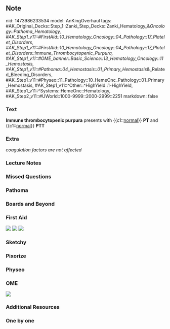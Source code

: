 ## Note
nid: 1473986233534
model: AnKingOverhaul
tags: #AK_Original_Decks::Step_1::Zanki_Step_Decks::Zanki_Hematology_&_Oncology::Pathoma_Hematology, #AK_Step1_v11::#FirstAid::10_Hematology_Oncology::04_Pathology::17_Platelet_Disorders, #AK_Step1_v11::#FirstAid::10_Hematology_Oncology::04_Pathology::17_Platelet_Disorders::Immune_Thrombocytopenic_Purpura, #AK_Step1_v11::#OME_banner::Basic_Science::13_Hematology_Oncology::11_Hemostasis, #AK_Step1_v11::#Pathoma::04_Hemostasis::01_Primary_Hemostasis_&_Related_Bleeding_Disorders, #AK_Step1_v11::#Physeo::11_Pathology::10_HemeOnc_Pathology::01_Primary_Hemostasis, #AK_Step1_v11::^Other::^HighYield::1-HighYield, #AK_Step1_v11::^Systems::HemeOnc::Hematology, #AK_Step2_v11::#UWorld::1000-9999::2000-2999::2251
markdown: false

### Text
<div>
  <b>Immune thrombocytopenic purpura</b> presents with
  {{c1::<u>normal</u>}} <b>PT</b> and {{c1::<u>normal</u>}}
  <b>PTT</b>
</div>

### Extra
<i>coagulation factors are not affected</i>

### Lecture Notes


### Missed Questions


### Pathoma


### Boards and Beyond


### First Aid
<img src="tmp4lRjJP.png"> <img src="tmpyyGRpv.png"> <img src=
"tmp4eLODm.png">

### Sketchy


### Pixorize


### Physeo


### OME
<div class="ome-widget">
  <a href=
  "https://onlinemeded.org/spa/heme-onc/hemostasis/acquire?ref=anki">
  <img src="_OME_AnkiFlashcards_Lesson_6.png"></a>
</div>

### Additional Resources


### One by one

